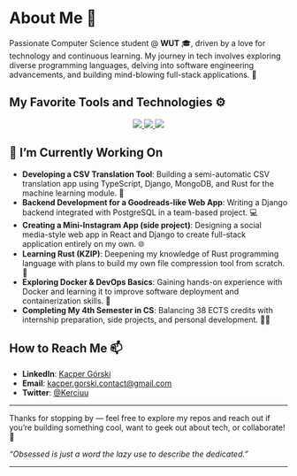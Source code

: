 # About Me 🌟

Passionate Computer Science student @ **WUT** 🎓, driven by a love for technology and continuous learning. My journey in tech involves exploring diverse programming languages, delving into software engineering advancements, and building mind-blowing full-stack applications. 🤯

## My Favorite Tools and Technologies ⚙️

<p align="center">
  <a href="https://skillicons.dev">
    <img src="https://skillicons.dev/icons?i=c,cpp,java,py,js,ts,rust,html,css" />
    <img src="https://skillicons.dev/icons?i=react,tailwind,nodejs,spring,django" />
    <img src="https://skillicons.dev/icons?i=git,docker,githubactions,mysql,postgres,mongodb,redis" />
  </a>
</p>

## 🔭 I’m Currently Working On

- **Developing a CSV Translation Tool**: Building a semi-automatic CSV translation app using TypeScript, Django, MongoDB, and Rust for the machine learning module. 🤖
- **Backend Development for a Goodreads-like Web App**: Writing a Django backend integrated with PostgreSQL in a team-based project. 💻
- **Creating a Mini-Instagram App (side project)**: Designing a social media-style web app in React and Django to create full-stack application entirely on my own. 🌐
- **Learning Rust (KZIP)**: Deepening my knowledge of Rust programming language with plans to build my own file compression tool from scratch. 🧠
- **Exploring Docker & DevOps Basics**: Gaining hands-on experience with Docker and learning it to improve software deployment and containerization skills. 🚢
- **Completing My 4th Semester in CS**: Balancing 38 ECTS credits with internship preparation, side projects, and personal development. 💪🏻

## How to Reach Me 📫

- **LinkedIn**: [Kacper Górski](https://www.linkedin.com/in/kacper-gorski-se/)
- **Email**: [kacper.gorski.contact@gmail.com](mailto:kacper.gorski.contact@gmail.com)
- **Twitter**: [@Kerciuu](https://twitter.com/Kerciuu)

---

Thanks for stopping by — feel free to explore my repos and reach out if you’re building something cool, want to geek out about tech, or collaborate! 💪

_“Obsessed is just a word the lazy use to describe the dedicated.”_



---

